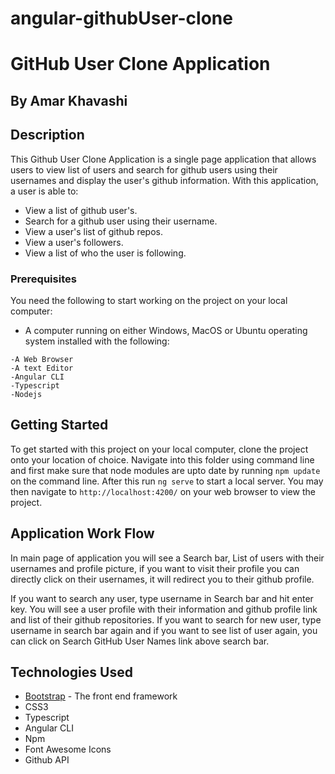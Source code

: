 # angular-githubUser-clone

# GitHub User Clone Application

## By Amar Khavashi

## Description
This Github User Clone Application is a single page application that allows users to view list of users and search for github users using their usernames and display the user's github information. With this application, a user is able to:
* View a list of github user's.
* Search for a github user using their username.
* View a user's list of github repos.
* View a user's followers.
* View a list of who the user is following.

### Prerequisites

You need the following to start working on the project on your local computer:

* A computer running on either Windows, MacOS or Ubuntu operating system installed with the following:
```
-A Web Browser
-A text Editor
-Angular CLI
-Typescript
-Nodejs

```

## Getting Started

To get started with this project on your local computer, clone the project onto your location of choice. Navigate into this folder using command line and first make sure that node modules are upto date by running `npm update` on the command line. After this run `ng serve` to start a local server. You may then navigate to `http://localhost:4200/` on your web browser to view the project.

## Application Work Flow
In main page of application you will see a Search bar, List of users with their usernames and profile picture, if you want to visit their profile you can directly click on their usernames, it will redirect you to their github profile.

If you want to search any user, type username in Search bar and hit enter key. You will see a user profile with their information and github profile link and list of their github repositories. If you want to search for new user, type username in search bar again and if you want to see list of user again, you can click on Search GitHub User Names link above search bar.

## Technologies Used

* [Bootstrap](http://getbootstrap.com/) - The front end framework
* CSS3
* Typescript
* Angular CLI
* Npm
* Font Awesome Icons
* Github API
